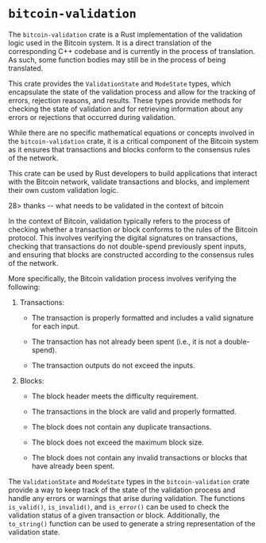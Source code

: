 # `bitcoin-validation`

The `bitcoin-validation` crate is a Rust
implementation of the validation logic used in the
Bitcoin system. It is a direct translation of the
corresponding C++ codebase and is currently in the
process of translation. As such, some function
bodies may still be in the process of being
translated.

This crate provides the `ValidationState` and
`ModeState` types, which encapsulate the state of
the validation process and allow for the tracking
of errors, rejection reasons, and results. These
types provide methods for checking the state of
validation and for retrieving information about
any errors or rejections that occurred during
validation.

While there are no specific mathematical equations
or concepts involved in the `bitcoin-validation`
crate, it is a critical component of the Bitcoin
system as it ensures that transactions and blocks
conform to the consensus rules of the network.

This crate can be used by Rust developers to build
applications that interact with the Bitcoin
network, validate transactions and blocks, and
implement their own custom validation logic.

28> thanks -- what needs to be validated in the
context of bitcoin

In the context of Bitcoin, validation typically
refers to the process of checking whether
a transaction or block conforms to the rules of
the Bitcoin protocol. This involves verifying the
digital signatures on transactions, checking that
transactions do not double-spend previously spent
inputs, and ensuring that blocks are constructed
according to the consensus rules of the network.

More specifically, the Bitcoin validation process
involves verifying the following:

1. Transactions:
   - The transaction is properly formatted and
     includes a valid signature for each input.

   - The transaction has not already been spent
     (i.e., it is not a double-spend).

   - The transaction outputs do not exceed the
     inputs.

2. Blocks:
   - The block header meets the difficulty
     requirement.

   - The transactions in the block are valid and
     properly formatted.

   - The block does not contain any duplicate
     transactions.

   - The block does not exceed the maximum block
     size.

   - The block does not contain any invalid
     transactions or blocks that have already been
     spent.

The `ValidationState` and `ModeState` types in the
`bitcoin-validation` crate provide a way to keep
track of the state of the validation process and
handle any errors or warnings that arise during
validation. The functions `is_valid()`,
`is_invalid()`, and `is_error()` can be used to
check the validation status of a given transaction
or block. Additionally, the `to_string()` function
can be used to generate a string representation of
the validation state.

